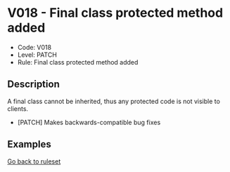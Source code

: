 # V018 - Final class protected method added

* Code: V018
* Level: PATCH
* Rule: Final class protected method added

## Description

A final class cannot be inherited, thus any protected code is not visible to clients.

* [PATCH] Makes backwards-compatible bug fixes

## Examples

[Go back to ruleset](../README.md)